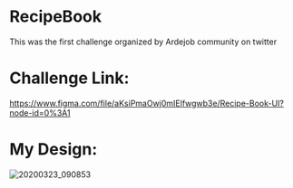 # RecipeBook
This was the first challenge organized by Ardejob community on twitter
# Challenge Link:
https://www.figma.com/file/aKsiPmaOwj0mIElfwgwb3e/Recipe-Book-UI?node-id=0%3A1

# My Design:
![20200323_090853](https://user-images.githubusercontent.com/40742916/77287534-dc265900-6ce6-11ea-9bb6-bc5da32e9e55.gif)
